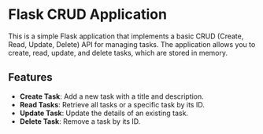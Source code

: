 # Flask CRUD Application

This is a simple Flask application that implements a basic CRUD (Create, Read, Update, Delete) API for managing tasks. The application allows you to create, read, update, and delete tasks, which are stored in memory.

## Features

- **Create Task**: Add a new task with a title and description.
- **Read Tasks**: Retrieve all tasks or a specific task by its ID.
- **Update Task**: Update the details of an existing task.
- **Delete Task**: Remove a task by its ID.
